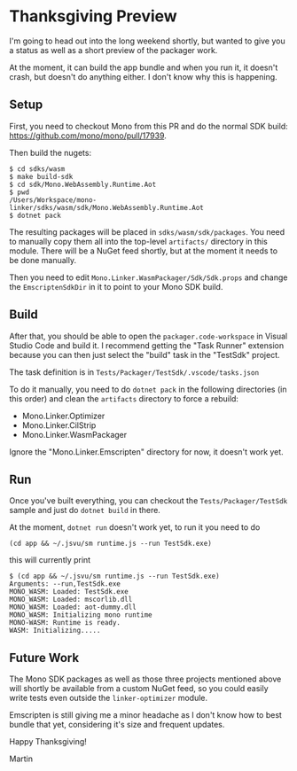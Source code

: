 # Thanksgiving Preview

I'm going to head out into the long weekend shortly, but wanted to give you a status as well as a short preview of the packager work.

At the moment, it can build the app bundle and when you run it, it doesn't crash, but doesn't do anything either.  I don't know why this is happening.

## Setup

First, you need to checkout Mono from this PR and do the normal SDK build: https://github.com/mono/mono/pull/17939.

Then build the nugets:

```
$ cd sdks/wasm
$ make build-sdk
$ cd sdk/Mono.WebAssembly.Runtime.Aot
$ pwd
/Users/Workspace/mono-linker/sdks/wasm/sdk/Mono.WebAssembly.Runtime.Aot
$ dotnet pack
```

The resulting packages will be placed in `sdks/wasm/sdk/packages`.  You need to manually copy them all into the top-level `artifacts/` directory in this module.  There will be a NuGet feed shortly, but at the moment it needs to be done manually.

Then you need to edit `Mono.Linker.WasmPackager/Sdk/Sdk.props` and change the `EmscriptenSdkDir` in it to point to your Mono SDK build.

## Build

After that, you should be able to open the `packager.code-workspace` in Visual Studio Code and build it.  I recommend getting the "Task Runner" extension because you can then just select the "build" task in the "TestSdk" project.

The task definition is in `Tests/Packager/TestSdk/.vscode/tasks.json`

To do it manually, you need to do `dotnet pack` in the following directories (in this order) and clean the `artifacts` directory to force a rebuild:

* Mono.Linker.Optimizer
* Mono.Linker.CilStrip
* Mono.Linker.WasmPackager

Ignore the "Mono.Linker.Emscripten" directory for now, it doesn't work yet.

## Run

Once you've built everything, you can checkout the `Tests/Packager/TestSdk` sample and just do `dotnet build` in there.

At the moment, `dotnet run` doesn't work yet, to run it you need to do

```
(cd app && ~/.jsvu/sm runtime.js --run TestSdk.exe)
```

this will currently print

```
$ (cd app && ~/.jsvu/sm runtime.js --run TestSdk.exe)
Arguments: --run,TestSdk.exe
MONO_WASM: Loaded: TestSdk.exe
MONO_WASM: Loaded: mscorlib.dll
MONO_WASM: Loaded: aot-dummy.dll
MONO_WASM: Initializing mono runtime
MONO-WASM: Runtime is ready.
WASM: Initializing.....
```

## Future Work

The Mono SDK packages as well as those three projects mentioned above will shortly be available from a custom NuGet feed, so you could easily write tests even outside the `linker-optimizer` module.

Emscripten is still giving me a minor headache as I don't know how to best bundle that yet, considering it's size and frequent updates.

Happy Thanksgiving!

Martin
